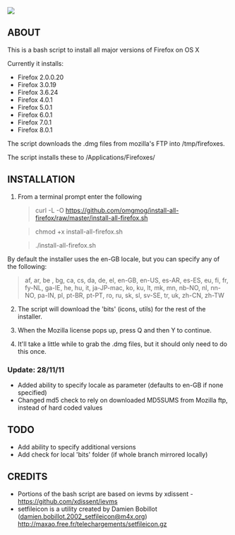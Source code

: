 ![](https://github.com/omgmog/install-all-firefox/raw/master/bits/fxfirefox-folder.png)

## ABOUT

This is a bash script to install all major versions of Firefox on OS X

Currently it installs:

- Firefox 2.0.0.20
- Firefox 3.0.19
- Firefox 3.6.24
- Firefox 4.0.1
- Firefox 5.0.1
- Firefox 6.0.1
- Firefox 7.0.1
- Firefox 8.0.1

The script downloads the .dmg files from mozilla's FTP into /tmp/firefoxes.

The script installs these to /Applications/Firefoxes/

## INSTALLATION

1. From a terminal prompt enter the following

    > curl -L -O https://github.com/omgmog/install-all-firefox/raw/master/install-all-firefox.sh
    
    > chmod +x install-all-firefox.sh
    
    > ./install-all-firefox.sh <locale>

By default the installer uses the en-GB locale, but you can specify any of the following:
   > af, ar, be , bg, ca, cs, da, de, el, en-GB, en-US, es-AR, es-ES, eu, fi, fr, fy-NL, ga-IE, he, hu, it, ja-JP-mac, ko, ku, lt, mk, mn, nb-NO, nl, nn-NO, pa-IN, pl, pt-BR, pt-PT, ro, ru, sk, sl, sv-SE, tr, uk, zh-CN, zh-TW

2. The script will download the 'bits' (icons, utils) for the rest of the installer.

3. When the Mozilla license pops up, press Q and then Y to continue.

4. It'll take a little while to grab the .dmg files, but it should only need to do this once.




### Update: 28/11/11
- Added ability to specify locale as parameter (defaults to en-GB if none specified)
- Changed md5 check to rely on downloaded MD5SUMS from Mozilla ftp, instead of hard coded values

## TODO
- Add ability to specify additional versions
- Add check for local 'bits' folder (if whole branch mirrored locally)


## CREDITS
- Portions of the bash script are based on ievms by xdissent - https://github.com/xdissent/ievms
- setfileicon is a utility created by Damien Bobillot (damien.bobillot.2002_setfileicon@m4x.org) http://maxao.free.fr/telechargements/setfileicon.gz
